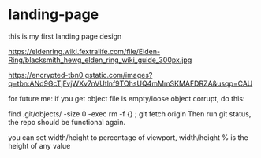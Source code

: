 # landing-page

this is my first landing page design

https://eldenring.wiki.fextralife.com/file/Elden-Ring/blacksmith_hewg_elden_ring_wiki_guide_300px.jpg

https://encrypted-tbn0.gstatic.com/images?q=tbn:ANd9GcTjFvjWXv7nVUtlnf9TOhsUQ4mMmSKMAFDRZA&usqp=CAU

for future me: if you get object file is empty/loose object corrupt, do this:

find .git/objects/ -size 0 -exec rm -f {} \;
git fetch origin
Then run git status, the repo should be functional again.

you can set width/height to percentage of viewport, width/height % is the height of any value